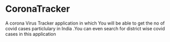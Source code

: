 # CoronaTracker
A corona Virus Tracker application in which You will be able to get the no of covid cases particlulary in India .You can even search for district wise covid cases in this application
